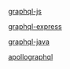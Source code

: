 [graphql-js](https://github.com/graphql/graphql-js/)

[graphql-express](https://github.com/graphql/express-graphql)

[graphql-java](https://graphql-java.readthedocs.io/en/latest/)

[apollographql](https://github.com/apollographql/apollo-server)